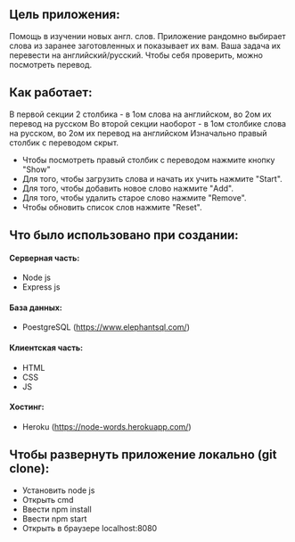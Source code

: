 ## Цель приложения: 
Помощь в изучении новых англ. слов. Приложение рандомно выбирает слова из заранее заготовленных и показывает их вам. Ваша задача их перевести на английский/русский. Чтобы себя проверить, можно посмотреть перевод.

## Как работает: 
В первой секции 2 столбика - в 1ом слова на английском, во 2ом их перевод на русском
Во второй секции наоборот - в 1ом столбике слова на русском, во 2ом их перевод на английском
Изначально правый столбик с переводом скрыт. 
 - Чтобы посмотреть правый столбик с переводом нажмите кнопку "Show"
 - Для того, чтобы загрузить слова и начать их учить нажмите "Start".
 - Для того, чтобы добавить новое слово нажмите "Add".
 - Для того, чтобы удалить старое слово нажмите "Remove".
 - Чтобы обновить список слов нажмите "Reset".
 
## Что было использовано при создании:

#### Серверная часть:
 - Node js
 - Express js

#### База данных:
 - PoestgreSQL (<https://www.elephantsql.com/>)

#### Клиентская часть:
 - HTML
 - CSS
 - JS

#### Хостинг:
 - Heroku (<https://node-words.herokuapp.com/>)

 ## Чтобы развернуть приложение локально (git clone):
 - Установить node js
 - Открыть cmd
 - Ввести npm install
 - Ввести npm start
 - Открыть в браузере localhost:8080
